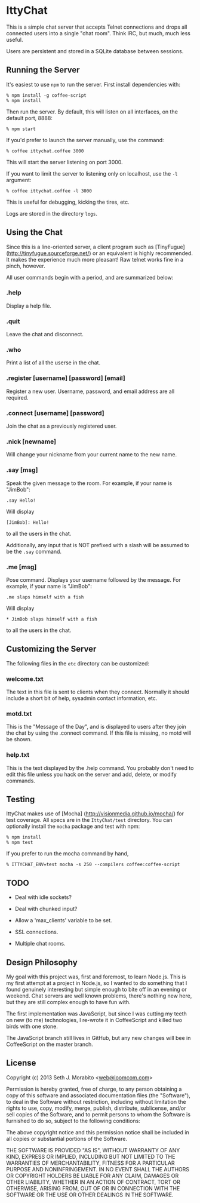 IttyChat
========

This is a simple chat server that accepts Telnet connections and drops
all connected users into a single "chat room". Think IRC, but much,
much less useful.

Users are persistent and stored in a SQLite database between sessions.


Running the Server
------------------

It's easiest to use `npm` to run the server. First install dependencies with:

    % npm install -g coffee-script
    % npm install

Then run the server. By default, this will listen on all interfaces,
on the default port, 8888:

    % npm start

If you'd prefer to launch the server manually, use the command:

    % coffee ittychat.coffee 3000

This will start the server listening on port 3000.

If you want to limit the server to listening only on localhost, use
the `-l` argument:

    % coffee ittychat.coffee -l 3000

This is useful for debugging, kicking the tires, etc.

Logs are stored in the directory `logs`.

Using the Chat
--------------

Since this is a line-oriented server, a client program such as
[TinyFugue] (http://tinyfugue.sourceforge.net/) or an equivalent is
highly recommended. It makes the experience much more pleasant!  Raw
telnet works fine in a pinch, however.

All user commands begin with a period, and are summarized below:

### .help

Display a help file.

### .quit

Leave the chat and disconnect.

### .who

Print a list of all the userse in the chat.

### .register [username] [password] [email]

Register a new user. Username, password, and email address are all
required.

### .connect [username] [password]

Join the chat as a previously registered user.

### .nick [newname]

Will change your nickname from your current name to the new name.

### .say [msg]

Speak the given message to the room. For example, if your name is
"JimBob":

    .say Hello!

Will display

    [JimBob]: Hello!

to all the users in the chat.

Additionally, any input that is NOT prefixed with a slash will be
assumed to be the `.say` command.

### .me [msg]

Pose command. Displays your username followed by the message.  For
example, if your name is "JimBob":

    .me slaps himself with a fish

Will display

    * JimBob slaps himself with a fish

to all the users in the chat.


Customizing the Server
---------------------

The following files in the `etc` directory can be customized:

### welcome.txt

The text in this file is sent to clients when they connect. Normally
it should include a short bit of help, sysadmin contact information,
etc.

### motd.txt

This is the "Message of the Day", and is displayed to users after they
join the chat by using the .connect command. If this file is missing,
no motd will be shown.

### help.txt

This is the text displayed by the .help command. You probably don't
need to edit this file unless you hack on the server and add, delete,
or modify commands.

Testing
-------

IttyChat makes use of [Mocha] (http://visionmedia.github.io/mocha/)
for test coverage. All specs are in the `IttyChat/test` directory. You
can optionally install the `mocha` package and test with npm:

    % npm install
    % npm test

If you prefer to run the mocha command by hand,

    % ITTYCHAT_ENV=test mocha -s 250 --compilers coffee:coffee-script

TODO
----

* Deal with idle sockets?

* Deal with chunked input?

* Allow a 'max_clients' variable to be set.

* SSL connections.

* Multiple chat rooms.


Design Philosophy
-----------------

My goal with this project was, first and foremost, to learn Node.js.
This is my first attempt at a project in Node.js, so I wanted to do
something that I found genuinely interesting but simple enough to bite
off in an evening or weekend. Chat servers are well known problems,
there's nothing new here, but they are still complex enough to have fun
with.

The first implementation was JavaScript, but since I was cutting my
teeth on new (to me) technologies, I re-wrote it in CoffeeScript and
killed two birds with one stone.

The JavaScript branch still lives in GitHub, but any new changes
will bee in CoffeeScript on the master branch.


License
-------

Copyright (c) 2013 Seth J. Morabito &lt;web@loomcom.com&gt;

Permission is hereby granted, free of charge, to any person obtaining
a copy of this software and associated documentation files (the
"Software"), to deal in the Software without restriction, including
without limitation the rights to use, copy, modify, merge, publish,
distribute, sublicense, and/or sell copies of the Software, and to
permit persons to whom the Software is furnished to do so, subject to
the following conditions:

The above copyright notice and this permission notice shall be
included in all copies or substantial portions of the Software.

THE SOFTWARE IS PROVIDED "AS IS", WITHOUT WARRANTY OF ANY KIND,
EXPRESS OR IMPLIED, INCLUDING BUT NOT LIMITED TO THE WARRANTIES OF
MERCHANTABILITY, FITNESS FOR A PARTICULAR PURPOSE AND
NONINFRINGEMENT. IN NO EVENT SHALL THE AUTHORS OR COPYRIGHT HOLDERS BE
LIABLE FOR ANY CLAIM, DAMAGES OR OTHER LIABILITY, WHETHER IN AN ACTION
OF CONTRACT, TORT OR OTHERWISE, ARISING FROM, OUT OF OR IN CONNECTION
WITH THE SOFTWARE OR THE USE OR OTHER DEALINGS IN THE SOFTWARE.
